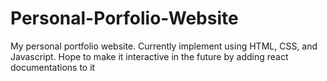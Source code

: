 # Personal-Porfolio-Website
My personal portfolio website. Currently implement using HTML, CSS, and Javascript. Hope to make it interactive in the future by adding react documentations to it

